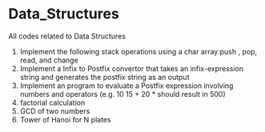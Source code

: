 # Data_Structures
All codes related to Data Structures

1. Implement the following stack operations using a char array:push , pop, read, and change
2. Implement a Infix to Postfix convertor that takes an infix-expression string and generates the postfix string as an output
3. Implement an program to evaluate a Postfix expression involving numbers and operators (e.g. 10 15 + 20 * should result in 500)
4. factorial calculation
5. GCD of two numbers
6. Tower  of Hanoi for N plates

